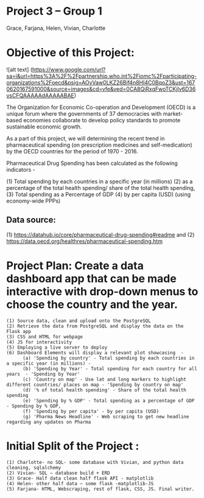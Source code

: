 # Project 3 – Group 1 
Grace, Farjana, Helen, Vivian, Charlotte

# Objective of this Project:
![alt text] (https://www.google.com/url?sa=i&url=https%3A%2F%2Fpartnership.who.int%2Fiomc%2Fparticipating-organizations%2Foecd&psig=AOvVaw0LKZ26Bjf4n8HI4C0BqoZ3&ust=1670620167591000&source=images&cd=vfe&ved=0CA8QjRxqFwoTCKjIv6D36vsCFQAAAAAdAAAAABAE)

The Organization for Economic Co-operation and Development (OECD) is a unique forum where the governments of 37 democracies with market-based economies collaborate to develop policy standards to promote sustainable economic growth. 

As a part of this project, we will determining the recent trend in pharmaceutical spending (on prescription medicines and self-medication) by the OECD countries for the period of 1970 - 2016. 

Pharmaceutical Drug Spending has been calculated as the following indicators -  

  (1) Total spending by each countries in a specific year (in millions)
  (2) as a percentage of the total health spending/ share of the total health spending, 
  (3) Total spending as a Percentage of GDP
  (4) by per capita (USD) (using economy-wide PPPs)
  
## Data source: 
(1) https://datahub.io/core/pharmaceutical-drug-spending#readme and 
(2) https://data.oecd.org/healthres/pharmaceutical-spending.htm

  
# Project Plan: Create a data dashboard app that can be made interactive with drop-down menus to choose the country and the year.
    (1) Source data, clean and upload onto the PostgreSQL
    (2) Retrieve the data from PostgreSQL and display the data on the Flask app
    (3) CSS and HTML for webpage
    (4) JS for interactivity 
    (5) Employing a live server to deploy
    (6) Dashboard Elements will display a relevant plot showcasing  -
          (a) 'Spending by country' - Total spending by each countries in a specific year (in millions) - 
          (b) 'Spending by Year' - Total spending for each country for all years  - 'Spending by Year'
          (c) 'Country on map' - Use lat and long markers to highlight different countries/ places on map - 'Spending by country on map'
          (d) '% of total health spending' - Share of the total health spending
          (e) 'Spending by % GDP' - Total spending as a percentage of GDP - Spending by % GDP,
          (f) 'Spending by per capita' - by per capita (USD) 
          (g) 'Pharma News Headline' - Web scraping to get new headline regarding any updates on Pharma
    
# Initial Split of the Project :
    (1) Charlotte- no SQL- some database with Vivian, and python data cleaning, sqlalchemy 
    (2) Vivian- SQL – database build + ERD 
    (3) Grace- Half data clean half flask API - matplotlib
    (4) Helen- other half data – some flask -matplotlib-JS
    (5) Farjana- HTML, Webscraping, rest of flask, CSS, JS. Final writer. 
